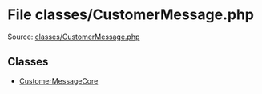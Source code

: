 File classes/CustomerMessage.php
=========

Source: [classes/CustomerMessage.php](https://github.com/PrestaShop/PrestaShop/blob/1.5.0.15/classes/CustomerMessage.php)


Classes
-------

* [CustomerMessageCore](class.CustomerMessageCore.md)

